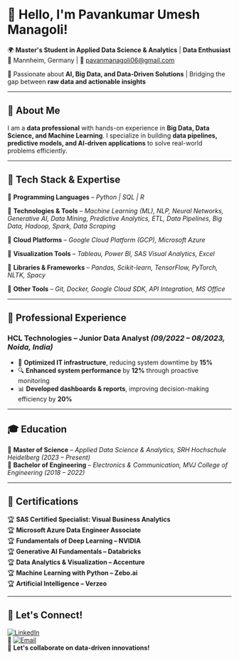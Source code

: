 # 👋 Hello, I'm Pavankumar Umesh Managoli!  
🌍 **Master's Student in Applied Data Science & Analytics** | **Data Enthusiast**  
📍 Mannheim, Germany | 📧 [pavanmanagoli06@gmail.com](mailto:pavanmanagoli06@gmail.com)  

🚀 Passionate about **AI, Big Data, and Data-Driven Solutions** | Bridging the gap between **raw data and actionable insights**  

---

## 🔹 About Me  
I am a **data professional** with hands-on experience in **Big Data, Data Science, and Machine Learning**. I specialize in building **data pipelines, predictive models, and AI-driven applications** to solve real-world problems efficiently.  

---

## 🔧 Tech Stack & Expertise  

📌 **Programming Languages** – *Python | SQL | R*  

📌 **Technologies & Tools** – *Machine Learning (ML), NLP, Neural Networks, Generative AI, Data Mining, Predictive Analytics, ETL, Data Pipelines, Big Data, Hadoop, Spark, Data Scraping*  

📌 **Cloud Platforms** – *Google Cloud Platform (GCP), Microsoft Azure*  

📌 **Visualization Tools** – *Tableau, Power BI, SAS Visual Analytics, Excel*  

📌 **Libraries & Frameworks** – *Pandas, Scikit-learn, TensorFlow, PyTorch, NLTK, Spacy*  

📌 **Other Tools** – *Git, Docker, Google Cloud SDK, API Integration, MS Office*  

---

## 💼 Professional Experience  

### **HCL Technologies – Junior Data Analyst** *(09/2022 – 08/2023, Noida, India)*  
- 🚀 **Optimized IT infrastructure**, reducing system downtime by **15%**  
- 🔍 **Enhanced system performance** by **12%** through proactive monitoring  
- 📊 **Developed dashboards & reports**, improving decision-making efficiency by **20%**  

---

## 🎓 Education  

📌 **Master of Science** – *Applied Data Science & Analytics, SRH Hochschule Heidelberg* *(2023 – Present)*  
📌 **Bachelor of Engineering** – *Electronics & Communication, MVJ College of Engineering* *(2018 – 2022)*  

---

## 📜 Certifications  

🏆 **SAS Certified Specialist: Visual Business Analytics**  
🏆 **Microsoft Azure Data Engineer Associate**  
🏆 **Fundamentals of Deep Learning – NVIDIA**  
🏆 **Generative AI Fundamentals – Databricks**  
🏆 **Data Analytics & Visualization – Accenture**  
🏆 **Machine Learning with Python – Zebo.ai**  
🏆 **Artificial Intelligence – Verzeo**  

---

## 📢 Let's Connect!  

[![LinkedIn](https://img.shields.io/badge/-LinkedIn-blue?style=flat&logo=linkedin)](https://www.linkedin.com/in/pavan-u-managoli)  
📧 [![Email](https://upload.wikimedia.org/wikipedia/commons/6/6b/Email_icon.svg)](mailto:pavanmanagoli06@gmail.com)  
🚀 **Let's collaborate on data-driven innovations!**  
